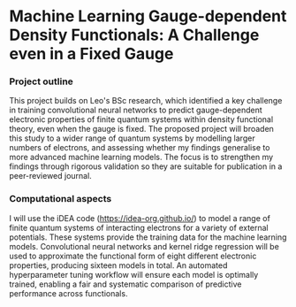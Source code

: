 # Machine Learning Gauge-dependent Density Functionals: A Challenge even in a Fixed Gauge

### Project outline 

This project builds on Leo's BSc research, which identified a key challenge in training convolutional neural networks to predict gauge-dependent electronic properties of finite quantum systems within density functional theory, even when the gauge is fixed. The proposed project will broaden this study to a wider range of quantum systems by modelling larger numbers of electrons, and assessing whether my findings generalise to more advanced machine learning models. The focus is to strengthen my findings through rigorous validation so they are suitable for publication in a peer-reviewed journal.

### Computational aspects

I will use the iDEA code (https://idea-org.github.io/) to model a range of finite quantum systems of interacting electrons for a variety of external potentials. These systems provide the training data for the machine learning models. Convolutional neural networks and kernel ridge regression will be used to approximate the functional form of eight different electronic properties, producing sixteen models in total. An automated hyperparameter tuning workflow will ensure each model is optimally trained, enabling a fair and systematic comparison of predictive performance across functionals.

